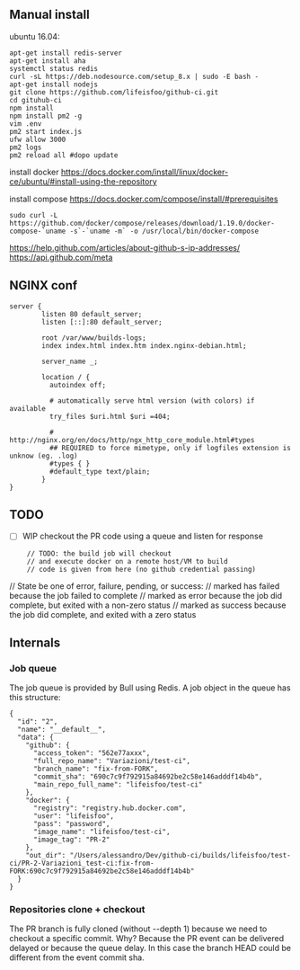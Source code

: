 
## Manual install

ubuntu 16.04:

```
apt-get install redis-server
apt-get install aha
systemctl status redis
curl -sL https://deb.nodesource.com/setup_8.x | sudo -E bash -
apt-get install nodejs
git clone https://github.com/lifeisfoo/github-ci.git
cd gituhub-ci
npm install
npm install pm2 -g
vim .env
pm2 start index.js
ufw allow 3000
pm2 logs
pm2 reload all #dopo update
```

install docker
https://docs.docker.com/install/linux/docker-ce/ubuntu/#install-using-the-repository

install compose
https://docs.docker.com/compose/install/#prerequisites

```
sudo curl -L https://github.com/docker/compose/releases/download/1.19.0/docker-compose-`uname -s`-`uname -m` -o /usr/local/bin/docker-compose
```

https://help.github.com/articles/about-github-s-ip-addresses/
https://api.github.com/meta

## NGINX conf

```
server {
        listen 80 default_server;
        listen [::]:80 default_server;

        root /var/www/builds-logs;
        index index.html index.htm index.nginx-debian.html;

        server_name _;

        location / {
          autoindex off;

          # automatically serve html version (with colors) if available
          try_files $uri.html $uri =404;

          # http://nginx.org/en/docs/http/ngx_http_core_module.html#types          
          ## REQUIRED to force mimetype, only if logfiles extension is unknow (eg. .log)
          #types { }
          #default_type text/plain;
        }
}
```

## TODO

 - [ ] WIP checkout the PR code using a queue and listen for response

        // TODO: the build job will checkout
        // and execute docker on a remote host/VM to build
        // code is given from here (no github credential passing)

// State be one of error, failure, pending, or success:
//    marked has failed because the job failed to complete
//    marked as error because the job did complete, but exited with a non-zero status
//    marked as success because the job did complete, and exited with a zero status

## Internals

### Job queue

The job queue is provided by Bull using Redis. A job object in the queue has this structure:

```
{
  "id": "2",
  "name": "__default__",
  "data": {
    "github": {
      "access_token": "562e77axxx",
      "full_repo_name": "Variazioni/test-ci",
      "branch_name": "fix-from-FORK",
      "commit_sha": "690c7c9f792915a84692be2c58e146adddf14b4b",
      "main_repo_full_name": "lifeisfoo/test-ci"
    },
    "docker": {
      "registry": "registry.hub.docker.com",
      "user": "lifeisfoo",
      "pass": "password",
      "image_name": "lifeisfoo/test-ci",
      "image_tag": "PR-2"
    },
    "out_dir": "/Users/alessandro/Dev/github-ci/builds/lifeisfoo/test-ci/PR-2-Variazioni_test-ci:fix-from-FORK:690c7c9f792915a84692be2c58e146adddf14b4b"
  }
}
```

### Repositories clone + checkout

The PR branch is fully cloned (without --depth 1) because we need to checkout a specific commit.
Why? Because the PR event can be delivered delayed or because the queue delay.
In this case the branch HEAD could be different from the event commit sha.